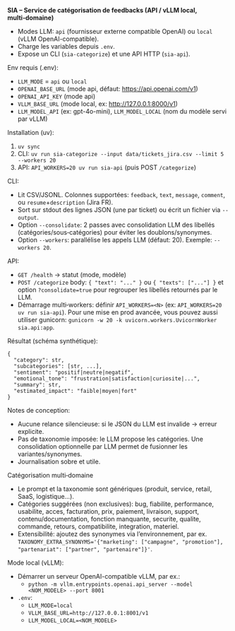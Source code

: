 **SIA – Service de catégorisation de feedbacks (API / vLLM local, multi‑domaine)**

- Modes LLM: `api` (fournisseur externe compatible OpenAI) ou `local` (vLLM OpenAI-compatible).
- Charge les variables depuis `.env`.
- Expose un CLI (`sia-categorize`) et une API HTTP (`sia-api`).

Env requis (.env):
- `LLM_MODE` = `api` ou `local`
- `OPENAI_BASE_URL` (mode api, défaut: https://api.openai.com/v1)
- `OPENAI_API_KEY` (mode api)
- `VLLM_BASE_URL` (mode local, ex: http://127.0.0.1:8000/v1)
- `LLM_MODEL_API` (ex: gpt-4o-mini), `LLM_MODEL_LOCAL` (nom du modèle servi par vLLM)

Installation (uv):
1) `uv sync`
2) CLI: `uv run sia-categorize --input data/tickets_jira.csv --limit 5 --workers 20`
3) API: `API_WORKERS=20 uv run sia-api` (puis POST `/categorize`)

CLI:
- Lit CSV/JSONL. Colonnes supportées: `feedback`, `text`, `message`, `comment`, ou `resume`+`description` (Jira FR).
- Sort sur stdout des lignes JSON (une par ticket) ou écrit un fichier via `--output`.
 - Option `--consolidate`: 2 passes avec consolidation LLM des libellés (catégories/sous‑catégories) pour éviter les doublons/synonymes.
 - Option `--workers`: parallélise les appels LLM (défaut: 20). Exemple: `--workers 20`.

API:
- `GET /health` → statut (mode, modèle)
- `POST /categorize` body: `{ "text": "..." }` ou `{ "texts": ["..."] }` et option `?consolidate=true` pour regrouper les libellés retournés par le LLM.
 - Démarrage multi‑workers: définir `API_WORKERS=<N>` (ex: `API_WORKERS=20 uv run sia-api`). Pour une mise en prod avancée, vous pouvez aussi utiliser gunicorn: `gunicorn -w 20 -k uvicorn.workers.UvicornWorker sia.api:app`.

Résultat (schéma synthétique):
```
{
  "category": str,
  "subcategories": [str, ...],
  "sentiment": "positif|neutre|negatif",
  "emotional_tone": "frustration|satisfaction|curiosite|...",
  "summary": str,
  "estimated_impact": "faible|moyen|fort"
}
```

Notes de conception:
- Aucune relance silencieuse: si le JSON du LLM est invalide → erreur explicite.
- Pas de taxonomie imposée: le LLM propose les catégories. Une consolidation optionnelle par LLM permet de fusionner les variantes/synonymes.
- Journalisation sobre et utile.

Catégorisation multi‑domaine
- Le prompt et la taxonomie sont génériques (produit, service, retail, SaaS, logistique…).
- Catégories suggérées (non exclusives): bug, fiabilite, performance, usabilite, acces, facturation, prix, paiement, livraison, support, contenu/documentation, fonction manquante, securite, qualite, commande, retours, compatibilite, integration, materiel.
- Extensibilité: ajoutez des synonymes via l’environnement, par ex. `TAXONOMY_EXTRA_SYNONYMS='{"marketing": ["campagne", "promotion"], "partenariat": ["partner", "partenaire"]}'`.

Mode local (vLLM):
- Démarrer un serveur OpenAI-compatible vLLM, par ex.:
  - `python -m vllm.entrypoints.openai.api_server --model <NOM_MODELE> --port 8001`
- `.env`:
  - `LLM_MODE=local`
  - `VLLM_BASE_URL=http://127.0.0.1:8001/v1`
  - `LLM_MODEL_LOCAL=<NOM_MODELE>`
